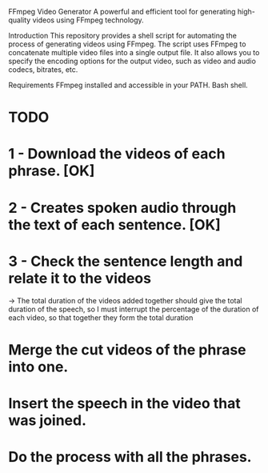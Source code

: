 FFmpeg Video Generator
A powerful and efficient tool for generating high-quality videos using FFmpeg technology.

Introduction
This repository provides a shell script for automating the process of generating videos using FFmpeg. The script uses FFmpeg to concatenate multiple video files into a single output file. It also allows you to specify the encoding options for the output video, such as video and audio codecs, bitrates, etc.

Requirements
FFmpeg installed and accessible in your PATH.
Bash shell.

# TODO
# 1 - Download the videos of each phrase. [OK]

# 2 - Creates spoken audio through the text of each sentence. [OK]

# 3 - Check the sentence length and relate it to the videos
   -> The total duration of the videos added together should give the total duration of the speech, so I must interrupt the percentage of the duration of each video, so that together they form the total duration

# Merge the cut videos of the phrase into one.

# Insert the speech in the video that was joined.

# Do the process with all the phrases.